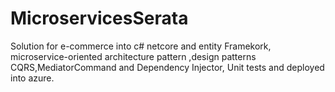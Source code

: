 # MicroservicesSerata
Solution  for  e-commerce into  c# netcore and entity Framekork, microservice-oriented architecture pattern ,design patterns CQRS,MediatorCommand and Dependency Injector,
Unit tests and deployed  into  azure.
